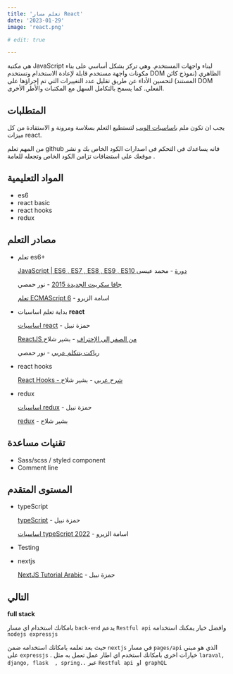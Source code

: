 ```yaml
---
title: 'تعلم مسار React'
date: '2023-01-29'
image: 'react.png'

# edit: true

---  
```

هي مكتبة JavaScript لبناء واجهات المستخدم. وهي تركز بشكل أساسي على بناء مكونات واجهة مستخدم قابلة لإعادة الاستخدام وتستخدم DOM الظاهري (نموذج كائن المستند) لتحسين الأداء عن طريق تقليل عدد التغييرات التي تم إجراؤها على DOM الفعلي. كما يسمح بالتكامل السهل مع المكتبات والأطر الأخرى. 
 

## المتطلبات

يجب ان تكون ملم [باساسيات الويب](web-basics) لتستطيع التعلم بسلاسة ومرونة و الاستفادة من كل ميزات react.

من المهم تعلم github فانه يساعدك في التحكم في اصدارات الكود الخاص بك و نشر موقعك على استضافات تزامن الكود الخاص وتجعله للعامة .

## المواد التعليمية

* es6 
* react basic 
* react hooks 
* redux

## مصادر التعلم

* تعلم es6+

    [JavaScript | ES6 , ES7 , ES8 , ES9 , ES10  دورة](https://www.youtube.com/playlist?list=PLMYF6NkLrdN_k2EJGe_33JM7q7sBTOwJi)  - محمد عيسى

    [جافا سكريبت الجديدة 2015](https://www.youtube.com/watch?v=iV5bcdGrNBI) - نور حمصي 

    [تعلم ECMAScript 6](https://www.youtube.com/playlist?list=PLDoPjvoNmBAy3siU1b04xY24ZlstofO9M) - اسامة الزيرو

* بداية تعلم اساسيات  **react**

    [اساسيات react](https://www.youtube.com/playlist?list=PLtFbQRDJ11kEjXWZmwkOV-vfXmrEEsuEW) - حمزة نبيل

    [ReactJS من الصفر إلى الإحتراف](https://www.youtube.com/playlist?list=PL1FWK-sgJ9el-axKTMU_1l5PEyv7tn-wk) -  بشير شلاح

    [رياكت بتتكلم عربي](https://www.youtube.com/playlist?list=PLPTNqXpQ2tbhYmCeh8H4TR_UokYUxhD8R) - نور حمصي

* react hooks

    [React Hooks - شرح عربي](https://www.youtube.com/playlist?list=PL1FWK-sgJ9elLBrEyAXK74pM37lJtDzut) - بشير شلاح

* redux

    [اساسيات redux](https://www.youtube.com/playlist?list=PLtFbQRDJ11kFPIchLt4xI6sBVxFUK1PBD) - حمزة نبيل

    [redux](https://www.youtube.com/playlist?list=PL1FWK-sgJ9emg4u0GSQMhY5AFVjd9MHim) - بشير شلاح
 

## تقنيات مساعدة 

* Sass/scss / styled component 
* Comment line

## المستوى المتقدم  
* typeScript 

    [typeScript](https://www.youtube.com/playlist?list=PLtFbQRDJ11kH1RHmJD7DYtV9RXY42Al5g) - حمزة نبيل

    [اساسيات typeScript 2022](https://www.youtube.com/playlist?list=PLDoPjvoNmBAy532K9M_fjiAmrJ0gkCyLJ) - اسامة الزيرو
    
* Testing
* nextjs 

    [NextJS Tutorial Arabic](https://www.youtube.com/playlist?list=PLtFbQRDJ11kENRrEUG6fmPSVVh7WWijbz) - حمزة نبيل

## التالي 

**full stack** 

بامكانك استخدام اي مسار `back-end` يدعم `Restful api` وافضل خيار يمكنك استخدامه `nodejs expressjs`

حيث بعد تعلمه بامكانك استخدامه ضمن `nextjs` في مسار `pages/api` الذي هو مبني على `expressjs` .
خيارات اخرى بامكانك استخدم اي اطار عمل تعمل به مثل `laraval, django, flask  , spring..` عبر `Restful api`  او  `graphQL`

 
  
